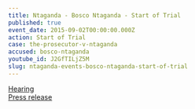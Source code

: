 ```yaml
---
title: Ntaganda - Bosco Ntaganda - Start of Trial
published: true
event_date: 2015-09-02T00:00:00.000Z
action: Start of Trial
case: the-prosecutor-v-ntaganda
accused: bosco-ntaganda
youtube_id: J2GfTILjZ5M
slug: ntaganda-events-bosco-ntaganda-start-of-trial
---
```



[Hearing](https://youtu.be/J2GfTILjZ5M)
<br>[Press release](https://www.icc-cpi.int/Pages/item.aspx?name=pr1143)